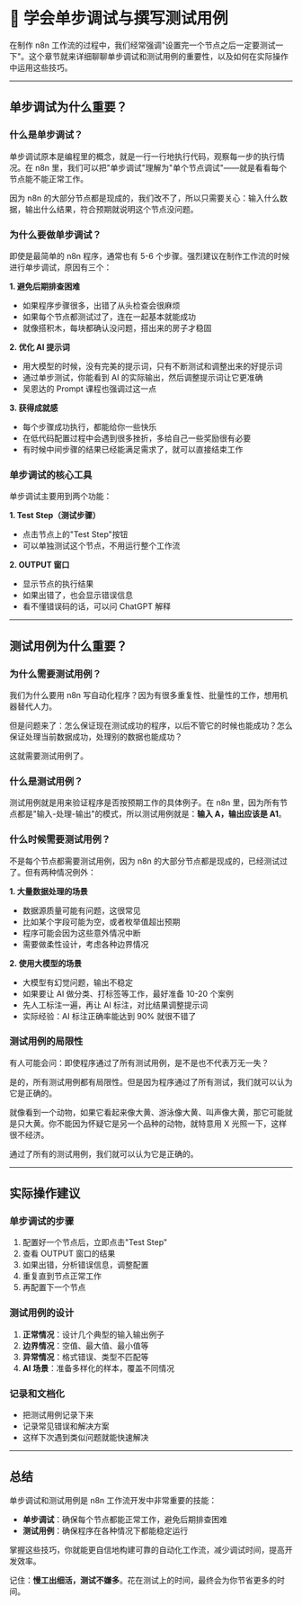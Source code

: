 # 🧪 学会单步调试与撰写测试用例

在制作 n8n 工作流的过程中，我们经常强调"设置完一个节点之后一定要测试一下"。这个章节就来详细聊聊单步调试和测试用例的重要性，以及如何在实际操作中运用这些技巧。

---

## 单步调试为什么重要？

### 什么是单步调试？

单步调试原本是编程里的概念，就是一行一行地执行代码，观察每一步的执行情况。在 n8n 里，我们可以把"单步调试"理解为"单个节点调试"——就是看看每个节点能不能正常工作。

因为 n8n 的大部分节点都是现成的，我们改不了，所以只需要关心：输入什么数据，输出什么结果，符合预期就说明这个节点没问题。

### 为什么要做单步调试？

即使是最简单的 n8n 程序，通常也有 5-6 个步骤。强烈建议在制作工作流的时候进行单步调试，原因有三个：

**1. 避免后期排查困难**
- 如果程序步骤很多，出错了从头检查会很麻烦
- 如果每个节点都测试过了，连在一起基本就能成功
- 就像搭积木，每块都确认没问题，搭出来的房子才稳固

**2. 优化 AI 提示词**
- 用大模型的时候，没有完美的提示词，只有不断测试和调整出来的好提示词
- 通过单步测试，你能看到 AI 的实际输出，然后调整提示词让它更准确
- 吴恩达的 Prompt 课程也强调过这一点

**3. 获得成就感**
- 每个步骤成功执行，都能给你一些快乐
- 在低代码配置过程中会遇到很多挫折，多给自己一些奖励很有必要
- 有时候中间步骤的结果已经能满足需求了，就可以直接结束工作

### 单步调试的核心工具

单步调试主要用到两个功能：

**1. Test Step（测试步骤）**
- 点击节点上的"Test Step"按钮
- 可以单独测试这个节点，不用运行整个工作流

**2. OUTPUT 窗口**
- 显示节点的执行结果
- 如果出错了，也会显示错误信息
- 看不懂错误码的话，可以问 ChatGPT 解释

---

## 测试用例为什么重要？

### 为什么需要测试用例？

我们为什么要用 n8n 写自动化程序？因为有很多重复性、批量性的工作，想用机器替代人力。

但是问题来了：怎么保证现在测试成功的程序，以后不管它的时候也能成功？怎么保证处理当前数据成功，处理别的数据也能成功？

这就需要测试用例了。

### 什么是测试用例？

测试用例就是用来验证程序是否按预期工作的具体例子。在 n8n 里，因为所有节点都是"输入-处理-输出"的模式，所以测试用例就是：**输入 A，输出应该是 A1**。

### 什么时候需要测试用例？

不是每个节点都需要测试用例，因为 n8n 的大部分节点都是现成的，已经测试过了。但有两种情况例外：

**1. 大量数据处理的场景**
- 数据源质量可能有问题，这很常见
- 比如某个字段可能为空，或者枚举值超出预期
- 程序可能会因为这些意外情况中断
- 需要做柔性设计，考虑各种边界情况

**2. 使用大模型的场景**
- 大模型有幻觉问题，输出不稳定
- 如果要让 AI 做分类、打标签等工作，最好准备 10-20 个案例
- 先人工标注一遍，再让 AI 标注，对比结果调整提示词
- 实际经验：AI 标注正确率能达到 90% 就很不错了

### 测试用例的局限性

有人可能会问：即使程序通过了所有测试用例，是不是也不代表万无一失？

是的，所有测试用例都有局限性。但是因为程序通过了所有测试，我们就可以认为它是正确的。

就像看到一个动物，如果它看起来像大黄、游泳像大黄、叫声像大黄，那它可能就是只大黄。你不能因为怀疑它是另一个品种的动物，就特意用 X 光照一下，这样很不经济。

通过了所有的测试用例，我们就可以认为它是正确的。

---

## 实际操作建议

### 单步调试的步骤
1. 配置好一个节点后，立即点击"Test Step"
2. 查看 OUTPUT 窗口的结果
3. 如果出错，分析错误信息，调整配置
4. 重复直到节点正常工作
5. 再配置下一个节点

### 测试用例的设计
1. **正常情况**：设计几个典型的输入输出例子
2. **边界情况**：空值、最大值、最小值等
3. **异常情况**：格式错误、类型不匹配等
4. **AI 场景**：准备多样化的样本，覆盖不同情况

### 记录和文档化
- 把测试用例记录下来
- 记录常见错误和解决方案
- 这样下次遇到类似问题就能快速解决

---

## 总结

单步调试和测试用例是 n8n 工作流开发中非常重要的技能：

- **单步调试**：确保每个节点都能正常工作，避免后期排查困难
- **测试用例**：确保程序在各种情况下都能稳定运行

掌握这些技巧，你就能更自信地构建可靠的自动化工作流，减少调试时间，提高开发效率。

记住：**慢工出细活，测试不嫌多**。花在测试上的时间，最终会为你节省更多的时间。
